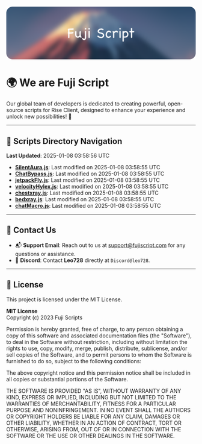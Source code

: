 ![Banner](.github/b.webp)

# 🌍 **We are Fuji Script**

Our global team of developers is dedicated to creating powerful, open-source scripts for Rise Client, designed to enhance your experience and unlock new possibilities! 🌟

---
<!-- SCRIPTS_NAVIGATION_START -->
## 📂 **Scripts Directory Navigation**

**Last Updated**: 2025-01-08 03:58:56 UTC

- **[SilentAura.js](scripts/SilentAura.js)**: Last modified on 2025-01-08 03:58:55 UTC
- **[ChatBypass.js](scripts/ChatBypass.js)**: Last modified on 2025-01-08 03:58:55 UTC
- **[jetpackFly.js](scripts/jetpackFly.js)**: Last modified on 2025-01-08 03:58:55 UTC
- **[velocityHylex.js](scripts/velocityHylex.js)**: Last modified on 2025-01-08 03:58:55 UTC
- **[chestxray.js](scripts/chestxray.js)**: Last modified on 2025-01-08 03:58:55 UTC
- **[bedxray.js](scripts/bedxray.js)**: Last modified on 2025-01-08 03:58:55 UTC
- **[chatMacro.js](scripts/chatMacro.js)**: Last modified on 2025-01-08 03:58:55 UTC

<!-- SCRIPTS_NAVIGATION_END -->

---

## 💬 **Contact Us**  
- 📬 **Support Email**: Reach out to us at [support@fujiscript.com](mailto:support@fujiscript.com) for any questions or assistance.  
- 💬 **Discord**: Contact **Leo728** directly at `Discord@leo728`.

---

## 📜 **License**

This project is licensed under the MIT License.  

**MIT License**  
Copyright (c) 2023 Fuji Scripts  

Permission is hereby granted, free of charge, to any person obtaining a copy of this software and associated documentation files (the "Software"), to deal in the Software without restriction, including without limitation the rights to use, copy, modify, merge, publish, distribute, sublicense, and/or sell copies of the Software, and to permit persons to whom the Software is furnished to do so, subject to the following conditions:  

The above copyright notice and this permission notice shall be included in all copies or substantial portions of the Software.  

THE SOFTWARE IS PROVIDED "AS IS", WITHOUT WARRANTY OF ANY KIND, EXPRESS OR IMPLIED, INCLUDING BUT NOT LIMITED TO THE WARRANTIES OF MERCHANTABILITY, FITNESS FOR A PARTICULAR PURPOSE AND NONINFRINGEMENT. IN NO EVENT SHALL THE AUTHORS OR COPYRIGHT HOLDERS BE LIABLE FOR ANY CLAIM, DAMAGES OR OTHER LIABILITY, WHETHER IN AN ACTION OF CONTRACT, TORT OR OTHERWISE, ARISING FROM, OUT OF OR IN CONNECTION WITH THE SOFTWARE OR THE USE OR OTHER DEALINGS IN THE SOFTWARE.  
